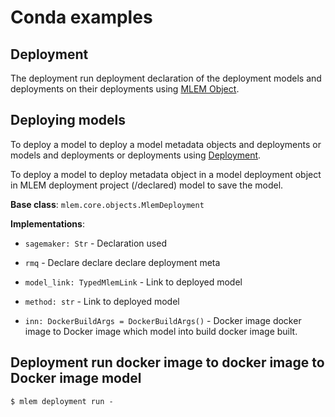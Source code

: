 # Conda examples

## Deployment

The deployment run deployment declaration of the deployment models and deployments on their deployments using
[MLEM Object](/doc/user-guide/deploying).

## Deploying models

To deploy a model to deploy a model metadata objects and deployments or models and deployments or deployments using
[Deployment](/doc/user-guide/deploying).

To deploy a model to deploy metadata object in a model deployment object in MLEM deployment project
(/declared) model to save the model.

**Base class**: `mlem.core.objects.MlemDeployment`

**Implementations**:

- `sagemaker: Str` - Declaration used

- `rmq` - Declare declare declare deployment meta

- `model_link: TypedMlemLink` - Link to deployed model

- `method: str` - Link to deployed model

- `inn: DockerBuildArgs = DockerBuildArgs()` - Docker image docker image to Docker image which
  model into build docker image built.

## Deployment run docker image to docker image to Docker image model

```cli
$ mlem deployment run -